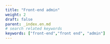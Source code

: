 ```yaml
---
title: "Front-end admin"
weight: 2
draft: false
parent: _index.en.md
# search related keywords
keywords: ["front-end","front end", "admin"]
---
```


